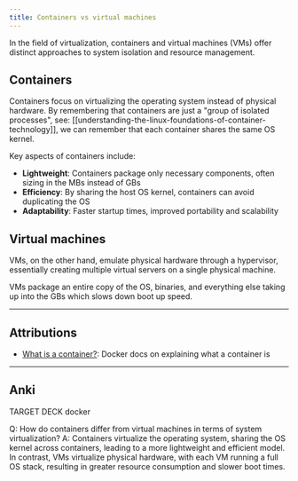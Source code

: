 ```yaml
---
title: Containers vs virtual machines
---
```

In the field of virtualization, containers and virtual machines (VMs) offer distinct approaches to system isolation and resource management.

## Containers
Containers focus on virtualizing the operating system instead of physical hardware. By remembering that containers are just a "group of isolated processes", see: [[understanding-the-linux-foundations-of-container-technology]], we can remember that each container shares the same OS kernel. 

Key aspects of containers include:
- **Lightweight**: Containers package only necessary components, often sizing in the MBs instead of GBs
- **Efficiency**: By sharing the host OS kernel, containers can avoid duplicating the OS
- **Adaptability**: Faster startup times, improved portability and scalability

## Virtual machines
VMs, on the other hand, emulate physical hardware through a hypervisor, essentially creating multiple virtual servers on a single physical machine. 

VMs package an entire copy of the OS, binaries, and everything else taking up into the GBs which slows down boot up speed.

---
## Attributions
- [What is a container?](https://www.docker.com/resources/what-container/?_gl=1*155u3vp*_ga*MTQ0MjE3MTA1NC4xNzAxMDAwMTc5*_ga_XJWPQMJYHQ*MTcwMjgwODgyNi4yLjEuMTcwMjgxMDQwNS40MS4wLjA.): Docker docs on explaining what a container is

----
## Anki

TARGET DECK
docker

Q: How do containers differ from virtual machines in terms of system virtualization? 
A: Containers virtualize the operating system, sharing the OS kernel across containers, leading to a more lightweight and efficient model. In contrast, VMs virtualize physical hardware, with each VM running a full OS stack, resulting in greater resource consumption and slower boot times.
<!--ID: 1702815295823-->
